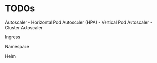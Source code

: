 
# TODOs

Autoscaler
    - Horizontal Pod Autoscaler (HPA)
    - Vertical Pod Autoscaler
    - Cluster Autoscaler

Ingress

Namespace

Helm